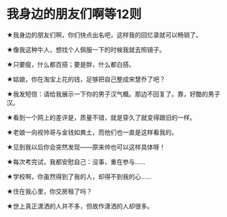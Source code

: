 # 我身边的朋友们啊等12则

★我身边的朋友们啊，你们快点出名吧，这样我的回忆录就可以畅销了。

★像我这种牛人，想找个人佩服一下的时候我就去照镜子。

★只要瘦，什么都百搭；要是胖，什么都白搭。

★姑娘，你在淘宝上花的钱，足够把自己整成宋慧乔了吧？

★我发短信：请给我展示一下你的男子汉气概。那边不回复了。靠，好酷的男子汉。

★看到一个网上的差评是，质量不错，就是穿久了就变得跟旧的一样。

★老娘一向视帅哥与金钱如粪土，而他们也一直是这样看我的。

★见到我以后你会突然发现——原来帅也可以这样具体呀！

★每次考完试，我都安慰自己：没事，重在参与……

★学校啊，你虽然得到了我的人，却得不到我的心……

★住在我心里，你交房租了吗？

★世上真正潇洒的人并不多，但故作潇洒的人却很多。